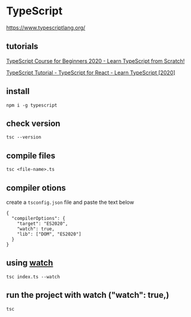 # TypeScript

https://www.typescriptlang.org/  

## tutorials

[TypeScript Course for Beginners 2020 - Learn TypeScript from Scratch!](https://www.youtube.com/watch?v=BwuLxPH8IDs)  

[TypeScript Tutorial - TypeScript for React - Learn TypeScript [2020]](https://www.youtube.com/watch?v=NjN00cM18Z4)  

## install

```
npm i -g typescript
```

## check version

```
tsc --version
```

## compile files

```
tsc <file-name>.ts
```

## compiler otions

create a ```tsconfig.json``` file and paste the text below  

```
{
  "compilerOptions": {
    "target": "ES2020",
    "watch": true,
    "lib": ["DOM", "ES2020"]
  }
}
```

## using [watch](https://www.typescriptlang.org/docs/handbook/configuring-watch.html#configuring-file-watching-using-a-tsconfigjson)

```
tsc index.ts --watch
```

## run the project with watch ("watch": true,)

```
tsc
```